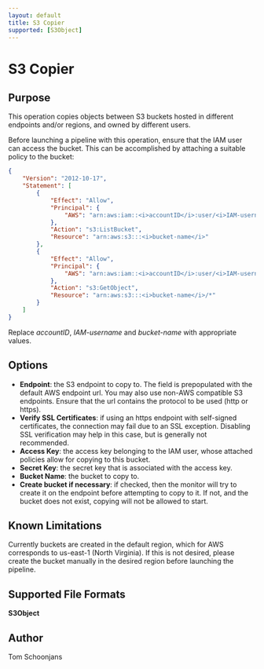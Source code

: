 ```yaml
---
layout: default
title: S3 Copier
supported: [S3Object]
---
```


# S3 Copier

## Purpose

This operation copies objects between S3 buckets hosted in different endpoints and/or regions, and owned by different users.

Before launching a pipeline with this operation, ensure that the IAM user can access the bucket. This can be accomplished by attaching a suitable policy to the bucket:

```json
{
    "Version": "2012-10-17",
    "Statement": [
        {
            "Effect": "Allow",
            "Principal": {
                "AWS": "arn:aws:iam::<i>accountID</i>:user/<i>IAM-username</i>"
            },
            "Action": "s3:ListBucket",
            "Resource": "arn:aws:s3:::<i>bucket-name</i>"
        },
        {
            "Effect": "Allow",
            "Principal": {
                "AWS": "arn:aws:iam::<i>accountID</i>:user/<i>IAM-username</i>"
            },
            "Action": "s3:GetObject",
            "Resource": "arn:aws:s3:::<i>bucket-name</i>/*"
        }
    ]
}
```

Replace <i>accountID</i>, <i>IAM-username</i> and <i>bucket-name</i> with appropriate values.

## Options

* <b>Endpoint</b>: the S3 endpoint to copy to. The field is prepopulated with the default AWS endpoint url. You may also use non-AWS compatible S3 endpoints. Ensure that the url contains the protocol to be used (http or https).
* <b>Verify SSL Certificates</b>: if using an https endpoint with self-signed certificates, the connection may fail due to an SSL exception. Disabling SSL verification may help in this case, but is generally not recommended.
* <b>Access Key</b>: the access key belonging to the IAM user, whose attached policies allow for copying to this bucket.
* <b>Secret Key</b>: the secret key that is associated with the access key.
* <b>Bucket Name</b>: the bucket to copy to. 
* <b>Create bucket if necessary</b>: if checked, then the monitor will try to create it on the endpoint before attempting to copy to it. If not, and the bucket does not exist, copying will not be allowed to start.

## Known Limitations

Currently buckets are created in the default region, which for AWS corresponds to us-east-1 (North Virginia). If this is not desired, please create the bucket manually in the desired region before launching the pipeline.

## Supported File Formats

<b>S3Object</b>

## Author

Tom Schoonjans